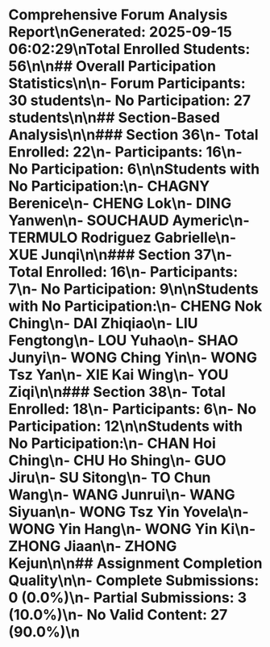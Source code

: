 # Comprehensive Forum Analysis Report\n**Generated:** 2025-09-15 06:02:29\n**Total Enrolled Students:** 56\n\n## Overall Participation Statistics\n\n- **Forum Participants:** 30 students\n- **No Participation:** 27 students\n\n## Section-Based Analysis\n\n### Section 36\n- **Total Enrolled:** 22\n- **Participants:** 16\n- **No Participation:** 6\n\n**Students with No Participation:**\n- CHAGNY Berenice\n- CHENG Lok\n- DING Yanwen\n- SOUCHAUD Aymeric\n- TERMULO Rodriguez Gabrielle\n- XUE Junqi\n\n### Section 37\n- **Total Enrolled:** 16\n- **Participants:** 7\n- **No Participation:** 9\n\n**Students with No Participation:**\n- CHENG Nok Ching\n- DAI Zhiqiao\n- LIU Fengtong\n- LOU Yuhao\n- SHAO Junyi\n- WONG Ching Yin\n- WONG Tsz Yan\n- XIE Kai Wing\n- YOU Ziqi\n\n### Section 38\n- **Total Enrolled:** 18\n- **Participants:** 6\n- **No Participation:** 12\n\n**Students with No Participation:**\n- CHAN Hoi Ching\n- CHU Ho Shing\n- GUO Jiru\n- SU Sitong\n- TO Chun Wang\n- WANG Junrui\n- WANG Siyuan\n- WONG Tsz Yin Yovela\n- WONG Yin Hang\n- WONG Yin Ki\n- ZHONG Jiaan\n- ZHONG Kejun\n\n## Assignment Completion Quality\n\n- **Complete Submissions:** 0 (0.0%)\n- **Partial Submissions:** 3 (10.0%)\n- **No Valid Content:** 27 (90.0%)\n